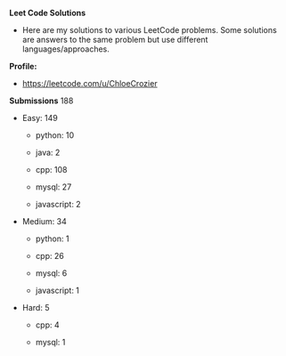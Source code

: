 **Leet Code Solutions**

- Here are my solutions to various LeetCode problems. Some solutions are answers to the same problem but use different languages/approaches.

**Profile:**

- https://leetcode.com/u/ChloeCrozier


**Submissions** 188
- Easy: 149

  -  python: 10

  -  java: 2

  -  cpp: 108

  -  mysql: 27

  -  javascript: 2


- Medium: 34

  -  python: 1

  -  cpp: 26

  -  mysql: 6

  -  javascript: 1


- Hard: 5

  -  cpp: 4

  -  mysql: 1